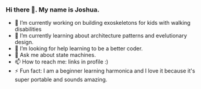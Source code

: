### Hi there 👋. My name is Joshua.

- 🔭 I’m currently working on building exoskeletons for kids with walking disabilities
- 🌱 I’m currently learning about architecture patterns and evelutionary design.
- 🤔 I’m looking for help learning to be a better coder.
- 💬 Ask me about state machines.
- 📫 How to reach me: links in profile :)
- ⚡ Fun fact: I am a beginner learning harmonica and I love it because it's super portable and sounds amazing.
